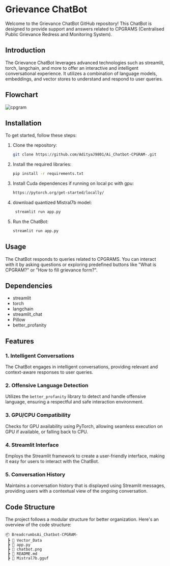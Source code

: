 # Grievance ChatBot

Welcome to the Grievance ChatBot GitHub repository! This ChatBot is designed to provide support and answers related to CPGRAMS (Centralised Public Grievance Redress and Monitoring System).

## Introduction

The Grievance ChatBot leverages advanced technologies such as streamlit, torch, langchain, and more to offer an interactive and intelligent conversational experience. It utilizes a combination of language models, embeddings, and vector stores to understand and respond to user queries.

## Flowchart
![cpgram](https://github.com/AdityaJ9801/Ai_Chatbot-CPGRAM-/assets/124603391/2e4182c8-0699-461c-b471-aa85d963bd8c)

## Installation

To get started, follow these steps:

1. Clone the repository:
    ```bash
    git clone https://github.com/AdityaJ9801/Ai_Chatbot-CPGRAM-.git
    ```
2. Install the required libraries:
    ```bash
    pip install -r requirements.txt
    ```
3. Install Cuda dependences if running on local pc with gpu:
    ```bash
   https://pytorch.org/get-started/locally/
    ```
4. download quantized Mistral7b model:
   ```bash
    streamlit run app.py
    ```
5. Run the ChatBot:
    ```bash
    streamlit run app.py
    ```
## Usage

The ChatBot responds to queries related to CPGRAMS. You can interact with it by asking questions or exploring predefined buttons like "What is CPGRAM?" or "How to fill grievance form?".

## Dependencies

- streamlit
- torch
- langchain
- streamlit_chat
- Pillow
- better_profanity

## Features

### 1. Intelligent Conversations
The ChatBot engages in intelligent conversations, providing relevant and context-aware responses to user queries.

### 2. Offensive Language Detection
Utilizes the `better_profanity` library to detect and handle offensive language, ensuring a respectful and safe interaction environment.

### 3. GPU/CPU Compatibility
Checks for GPU availability using PyTorch, allowing seamless execution on GPU if available, or falling back to CPU.

### 4. Streamlit Interface
Employs the Streamlit framework to create a user-friendly interface, making it easy for users to interact with the ChatBot.

### 5. Conversation History
Maintains a conversation history that is displayed using Streamlit messages, providing users with a contextual view of the ongoing conversation.

## Code Structure

The project follows a modular structure for better organization. Here's an overview of the code structure:

```plaintext
📦 BreadcrumbsAi_Chatbot-CPGRAM-
 ┣ 📂 Vector_Data
 ┣ 📜 app.py
 ┣ 📜 chatbot.png
 ┣ 📜 README.md
 ┣ 📜 Mistral7b.gguf
